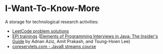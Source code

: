 # I-Want-To-Know-More

A storage for technological research activities:
* [LeetCode problem solutions](./leetcode)
* [EPI trainings](./epi) ([Elements of Programming Interviews in Java: The Insider's Guide](https://www.amazon.de/s?k=Elements+of+Programming+Interviews%3A+The+Insiders%27+Guide) by Adnan Aziz, Amit Prakash, and Tsung-Hsien Lee)
* [coreservlets.com - Java8 streams course](./course-coreservlets-java8-streams)
